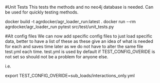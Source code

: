 #Unit Tests
This tests the methods and no neo4j database is needed. Can be used for quickly
testing methods.

docker build -t agrdocker/agr_loader_run:latest .
docker run --rm agrdocker/agr_loader_run pytest src/test/unit_tests.py

#Alt config files
We can now add specific config files to just load specific data, better to have a list of 
these as these give an idea of what is needed for each and saves time later as we do not 
have to alter the same file test.yml each time. test.yml is used by default if 
TEST_CONFIG_OVERIDE is not set so should not be a problem for anyone else.

i.e.

export TEST_CONFIG_OVERIDE=sub_loads/interactions_only.yml
